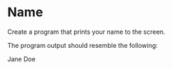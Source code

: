 # Name

Create a program that prints your name to the screen.

The program output should resemble the following:

Jane Doe
